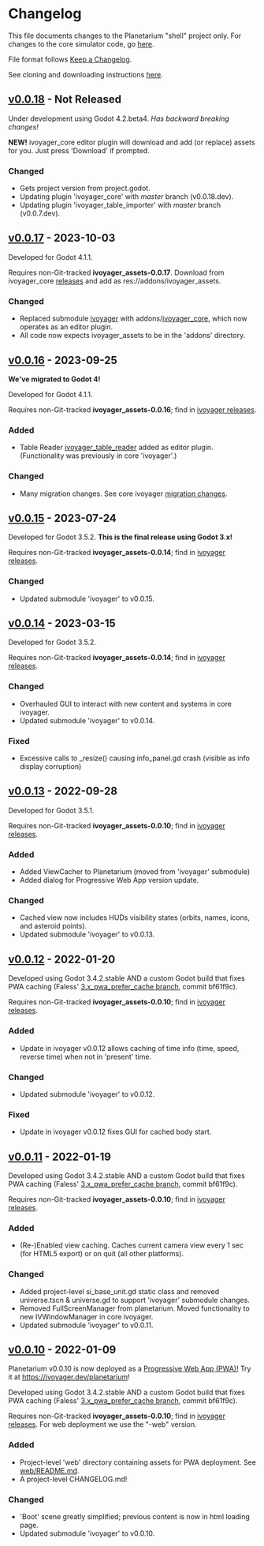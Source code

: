 # Changelog

This file documents changes to the Planetarium "shell" project only. For changes to the core simulator code, go [here](https://github.com/ivoyager/ivoyager_core/blob/master/CHANGELOG.md).

File format follows [Keep a Changelog](https://keepachangelog.com/en/1.0.0/).

See cloning and downloading instructions [here](https://www.ivoyager.dev/developers/).

## [v0.0.18] - Not Released

Under development using Godot 4.2.beta4. _Has backward breaking changes!_

**NEW!** ivoyager_core editor plugin will download and add (or replace) assets for you. Just press 'Download' if prompted.

### Changed
* Gets project version from project.godot.
* Updating plugin 'ivoyager_core' with _master_ branch (v0.0.18.dev).
* Updating plugin 'ivoyager_table_importer' with _master_ branch (v0.0.7.dev).

## [v0.0.17] - 2023-10-03

Developed for Godot 4.1.1.

Requires non-Git-tracked **ivoyager_assets-0.0.17**. Download from ivoyager_core [releases](https://github.com/ivoyager/ivoyager_core/releases) and add as res://addons/ivoyager_assets.

### Changed
* Replaced submodule [ivoyager](https://github.com/ivoyager/ivoyager) with addons/[ivoyager_core](https://github.com/ivoyager/ivoyager_core), which now operates as an editor plugin.
* All code now expects ivoyager_assets to be in the 'addons' directory.


## [v0.0.16] - 2023-09-25

**We've migrated to Godot 4!**

Developed for Godot 4.1.1.

Requires non-Git-tracked **ivoyager_assets-0.0.16**; find in [ivoyager releases](https://github.com/ivoyager/ivoyager/releases).

### Added
* Table Reader [ivoyager_table_reader](https://github.com/ivoyager/ivoyager_table_importer) added as editor plugin. (Functionality was previously in core 'ivoyager'.)

### Changed
* Many migration changes. See core ivoyager [migration changes](https://github.com/ivoyager/ivoyager/blob/master/CHANGELOG.md).

## [v0.0.15] - 2023-07-24

Developed for Godot 3.5.2. **This is the final release using Godot 3.x!**

Requires non-Git-tracked **ivoyager_assets-0.0.14**; find in [ivoyager releases](https://github.com/ivoyager/ivoyager/releases).

### Changed
* Updated submodule 'ivoyager' to v0.0.15.

## [v0.0.14] - 2023-03-15

Developed for Godot 3.5.2.

Requires non-Git-tracked **ivoyager_assets-0.0.14**; find in [ivoyager releases](https://github.com/ivoyager/ivoyager/releases).

### Changed
* Overhauled GUI to interact with new content and systems in core ivoyager.
* Updated submodule 'ivoyager' to v0.0.14.

### Fixed
* Excessive calls to _resize() causing info_panel.gd crash (visible as info display corruption)

## [v0.0.13] - 2022-09-28

Developed for Godot 3.5.1.

Requires non-Git-tracked **ivoyager_assets-0.0.10**; find in [ivoyager releases](https://github.com/ivoyager/ivoyager/releases).

### Added
* Added ViewCacher to Planetarium (moved from 'ivoyager' submodule)
* Added dialog for Progressive Web App version update.

### Changed
* Cached view now includes HUDs visibility states (orbits, names, icons, and asteroid points).
* Updated submodule 'ivoyager' to v0.0.13.

## [v0.0.12] - 2022-01-20

Developed using Godot 3.4.2.stable AND a custom Godot build that fixes PWA caching (Faless' [3.x_pwa_prefer_cache branch](https://github.com/godotengine/godot/compare/3.x...Faless:js/3.x_pwa_prefer_cache), commit bf61f9c).

Requires non-Git-tracked **ivoyager_assets-0.0.10**; find in [ivoyager releases](https://github.com/ivoyager/ivoyager/releases).

### Added
* Update in ivoyager v0.0.12 allows caching of time info (time, speed, reverse time) when not in 'present' time.

### Changed
* Updated submodule 'ivoyager' to v0.0.12.

### Fixed
* Update in ivoyager v0.0.12 fixes GUI for cached body start. 

## [v0.0.11] - 2022-01-19

Developed using Godot 3.4.2.stable AND a custom Godot build that fixes PWA caching (Faless' [3.x_pwa_prefer_cache branch](https://github.com/godotengine/godot/compare/3.x...Faless:js/3.x_pwa_prefer_cache), commit bf61f9c).

Requires non-Git-tracked **ivoyager_assets-0.0.10**; find in [ivoyager releases](https://github.com/ivoyager/ivoyager/releases).

### Added
* (Re-)Enabled view caching. Caches current camera view every 1 sec (for HTML5 export) or on quit (all other platforms).

### Changed
* Added project-level si_base_unit.gd static class and removed universe.tscn & universe.gd to support 'ivoyager' submodule changes.
* Removed FullScreenManager from planetarium. Moved functionality to new IVWindowManager in core ivoyager.
* Updated submodule 'ivoyager' to v0.0.11.

## [v0.0.10] - 2022-01-09

Planetarium v0.0.10 is now deployed as a [Progressive Web App (PWA)!](https://godotengine.org/article/godot-web-progress-report-8) Try it at https://ivoyager.dev/planetarium!

Developed using Godot 3.4.2.stable AND a custom Godot build that fixes PWA caching (Faless' [3.x_pwa_prefer_cache branch](https://github.com/godotengine/godot/compare/3.x...Faless:js/3.x_pwa_prefer_cache), commit bf61f9c).

Requires non-Git-tracked **ivoyager_assets-0.0.10**; find in [ivoyager releases](https://github.com/ivoyager/ivoyager/releases). For web deployment we use the "-web" version.

### Added
* Project-level 'web' directory containing assets for PWA deployment. See [web/README.md](https://github.com/ivoyager/planetarium/tree/master/web).
* A project-level CHANGELOG.md!

### Changed
* 'Boot' scene greatly simplified; previous content is now in html loading page.
* Updated submodule 'ivoyager' to v0.0.10.


[v0.0.18]: https://github.com/ivoyager/planetarium/compare/v0.0.17...HEAD
[v0.0.17]: https://github.com/ivoyager/planetarium/compare/v0.0.16...v0.0.17
[v0.0.16]: https://github.com/ivoyager/planetarium/compare/v0.0.15...v0.0.16
[v0.0.15]: https://github.com/ivoyager/planetarium/compare/v0.0.14...v0.0.15
[v0.0.14]: https://github.com/ivoyager/planetarium/compare/v0.0.13...v0.0.14
[v0.0.13]: https://github.com/ivoyager/planetarium/compare/v0.0.12...v0.0.13
[v0.0.12]: https://github.com/ivoyager/planetarium/compare/v0.0.11...v0.0.12
[v0.0.11]: https://github.com/ivoyager/planetarium/compare/v0.0.10...v0.0.11
[v0.0.10]: https://github.com/ivoyager/planetarium/compare/v0.0.9-alpha...v0.0.10
